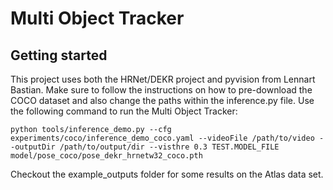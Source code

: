 # Multi Object Tracker

## Getting started

This project uses both the HRNet/DEKR project and pyvision from Lennart Bastian. Make sure to follow the instructions on how to pre-download the COCO dataset and also change the paths within the inference.py file. Use the following command to run the Multi Object Tracker:

```
python tools/inference_demo.py --cfg experiments/coco/inference_demo_coco.yaml --videoFile /path/to/video --outputDir /path/to/output/dir --visthre 0.3 TEST.MODEL_FILE model/pose_coco/pose_dekr_hrnetw32_coco.pth
```

Checkout the example_outputs folder for some results on the Atlas data set.

